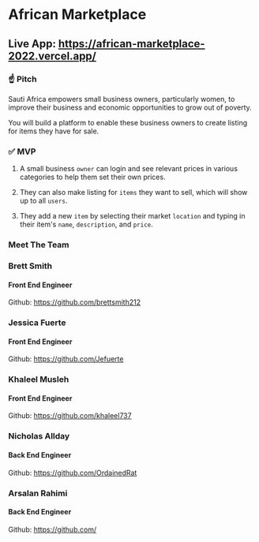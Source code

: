 # African Marketplace

## Live App: https://african-marketplace-2022.vercel.app/

### ☝️ Pitch

Sauti Africa empowers small business owners, particularly women, to improve their business and economic opportunities to grow out of poverty.

You will build a platform to enable these business owners to create listing for items they have for sale.

### ✅ MVP

1. A small business `owner` can login and see relevant prices in various categories to help them set their own prices.

2. They can also make listing for `items` they want to sell, which will show up to all `users`.

3. They add a new `item` by selecting their market `location` and typing in their item's `name`, `description`, and `price`.

### Meet The Team

### Brett Smith

#### Front End Engineer

Github: https://github.com/brettsmith212

### Jessica Fuerte

#### Front End Engineer

Github: https://github.com/Jefuerte

### Khaleel Musleh

#### Front End Engineer

Github: https://github.com/khaleel737

### Nicholas Allday

#### Back End Engineer

Github: https://github.com/OrdainedRat

### Arsalan Rahimi

#### Back End Engineer

Github: https://github.com/
